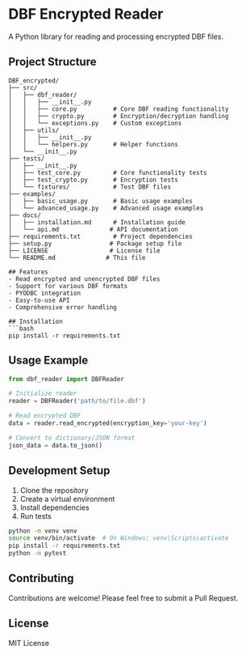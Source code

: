 # DBF Encrypted Reader

A Python library for reading and processing encrypted DBF files.

## Project Structure
```
DBF_encrypted/
├── src/
│   ├── dbf_reader/
│   │   ├── __init__.py
│   │   ├── core.py          # Core DBF reading functionality
│   │   ├── crypto.py        # Encryption/decryption handling
│   │   └── exceptions.py    # Custom exceptions
│   ├── utils/
│   │   ├── __init__.py
│   │   └── helpers.py       # Helper functions
│   └── __init__.py
├── tests/
│   ├── __init__.py
│   ├── test_core.py         # Core functionality tests
│   ├── test_crypto.py       # Encryption tests
│   └── fixtures/            # Test DBF files
├── examples/
│   ├── basic_usage.py       # Basic usage examples
│   └── advanced_usage.py    # Advanced usage examples
├── docs/
│   ├── installation.md      # Installation guide
│   └── api.md              # API documentation
├── requirements.txt         # Project dependencies
├── setup.py                # Package setup file
├── LICENSE                 # License file
└── README.md              # This file

## Features
- Read encrypted and unencrypted DBF files
- Support for various DBF formats
- PYODBC integration
- Easy-to-use API
- Comprehensive error handling

## Installation
```bash
pip install -r requirements.txt
```

## Usage Example
```python
from dbf_reader import DBFReader

# Initialize reader
reader = DBFReader('path/to/file.dbf')

# Read encrypted DBF
data = reader.read_encrypted(encryption_key='your-key')

# Convert to dictionary/JSON format
json_data = data.to_json()
```

## Development Setup
1. Clone the repository
2. Create a virtual environment
3. Install dependencies
4. Run tests

```bash
python -m venv venv
source venv/bin/activate  # On Windows: venv\Scripts\activate
pip install -r requirements.txt
python -m pytest
```

## Contributing
Contributions are welcome! Please feel free to submit a Pull Request.

## License
MIT License